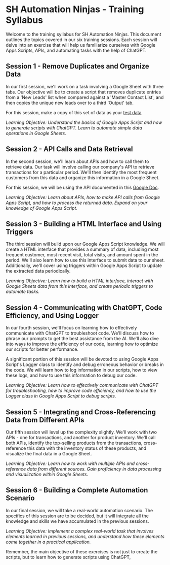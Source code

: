 # SH Automation Ninjas - Training Syllabus

Welcome to the training syllabus for SH Automation Ninjas. This document outlines the topics covered in our six training sessions. Each session will delve into an exercise that will help us familiarize ourselves with Google Apps Scripts, APIs, and automating tasks with the help of ChatGPT.

## Session 1 - Remove Duplicates and Organize Data

In our first session, we'll work on a task involving a Google Sheet with three tabs. Our objective will be to create a script that removes duplicate entries from a 'New Leads' list when compared against a 'Master Contact List', and then copies the unique new leads over to a third 'Output' tab.

For this session, make a copy of this set of data as your [test data](https://docs.google.com/spreadsheets/d/1EBSwlbsk6yZd100NH0e4wpd4o07ZELXYLTMrYDv9reY/edit#gid=1552392585)

*Learning Objective: Understand the basics of Google Apps Script and how to generate scripts with ChatGPT. Learn to automate simple data operations in Google Sheets.*

## Session 2 - API Calls and Data Retrieval

In the second session, we'll learn about APIs and how to call them to retrieve data. Our task will involve calling our company's API to retrieve transactions for a particular period. We'll then identify the most frequent customers from this data and organize this information in a Google Sheet.

For this session, we will be using the API documented in this [Google Doc](https://docs.google.com/document/d/1gVGpmTB-8m_VfrcUY1LxRu7KTkk2Duxi5ltRyJyHNhE/edit).

*Learning Objective: Learn about APIs, how to make API calls from Google Apps Script, and how to process the returned data. Expand on your knowledge of Google Apps Script.*

## Session 3 - Building a HTML Interface and Using Triggers

The third session will build upon our Google Apps Script knowledge. We will create a HTML interface that provides a summary of data, including most frequent customer, most recent visit, total visits, and amount spent in the period. We'll also learn how to use this interface to submit data to our sheet. Additionally, we'll cover using triggers within Google Apps Script to update the extracted data periodically.

*Learning Objective: Learn how to build a HTML interface, interact with Google Sheets data from this interface, and create periodic triggers to automate tasks.*

## Session 4 - Communicating with ChatGPT, Code Efficiency, and Using Logger

In our fourth session, we'll focus on learning how to effectively communicate with ChatGPT to troubleshoot code. We'll discuss how to phrase our prompts to get the best assistance from the AI. We'll also dive into ways to improve the efficiency of our code, learning how to optimize our scripts for better performance.

A significant portion of this session will be devoted to using Google Apps Script's Logger class to identify and debug erroneous behavior or breaks in the code. We will learn how to log information in our scripts, how to view these logs, and how to use this information to debug our code.

*Learning Objective: Learn how to effectively communicate with ChatGPT for troubleshooting, how to improve code efficiency, and how to use the Logger class in Google Apps Script to debug scripts.*

## Session 5 - Integrating and Cross-Referencing Data from Different APIs

Our fifth session will level up the complexity slightly. We'll work with two APIs - one for transactions, and another for product inventory. We'll call both APIs, identify the top-selling products from the transactions, cross-reference this data with the inventory status of these products, and visualize the final data in a Google Sheet.

*Learning Objective: Learn how to work with multiple APIs and cross-reference data from different sources. Gain proficiency in data processing and visualization within Google Sheets.*

## Session 6 - Building a Complete Automation Scenario

In our final session, we will take a real-world automation scenario. The specifics of this session are to be decided, but it will integrate all the knowledge and skills we have accumulated in the previous sessions. 

*Learning Objective: Implement a complex real-world task that involves elements learned in previous sessions, and understand how these elements come together in a practical application.*

Remember, the main objective of these exercises is not just to create the scripts, but to learn how to generate scripts using ChatGPT,
